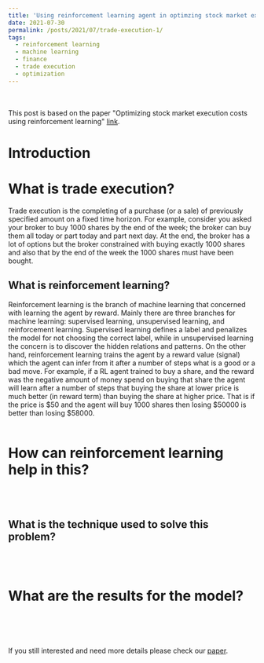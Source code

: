 ```yaml
---
title: 'Using reinforcement learning agent in optimzing stock market execution costs'
date: 2021-07-30
permalink: /posts/2021/07/trade-execution-1/
tags:
  - reinforcement learning
  - machine learning
  - finance
  - trade execution
  - optimization
---
```


<br> <br>
This post is based on the paper "Optimizing stock market execution costs using reinforcement learning" [link](http://abdulrahman93.github.io/files/Optimizing-stock-Ahmed.pdf).

Introduction
======

What is trade execution?
======

Trade execution is the completing of a purchase (or a sale) of previously specified amount on a fixed time horizon. For example, consider you asked your broker to buy 1000 shares by the end of the week; the broker can buy them all today or part today and part next day. At the end, the broker has a lot of options but the broker constrained with buying exactly 1000 shares and also that by the end of the week the 1000 shares must have been bought.

What is reinforcement learning?
------

Reinforcement learning is the branch of machine learning that concerned with learning the agent by reward. Mainly there are three branches for machine learning: supervised learning, unsupervised learning, and reinforcement learning. Supervised learning defines a label and penalizes the model for not choosing the correct label, while in unsupervised learning the concern is to discover the hidden relations and patterns. On the other hand, reinforcement learning trains the agent by a reward value (signal) which the agent can infer from it after a number of steps what is a good or a bad move. For example, if a RL agent trained to buy a share, and the reward was the negative amount of money spend on buying that share the agent will learn after a number of steps that buying the share at lower price is much better (in reward term) than buying the share at higher price. That is if the price is $50 and the agent will buy 1000 shares then losing $50000 is better than losing $58000.
<br><br>

How can reinforcement learning help in this?
======
<br><br>



What is the technique used to solve this problem?
------

<br><br>

What are the results for the model?
======

<br><br>
<br><br>
If you still interested and need more details please check our [paper](http://abdulrahman93.github.io/files/Optimizing-stock-Ahmed.pdf).
